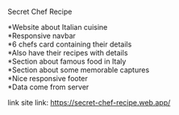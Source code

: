 Secret Chef Recipe

*Website about Italian cuisine<br/>
*Responsive navbar<br/>
*6 chefs card containing their details<br/>
*Also have their recipes with details<br/>
*Section about famous food in Italy<br/>
*Section about some memorable captures<br/>
*Nice responsive footer<br/>
*Data come from server<br/>

link site link: https://secret-chef-recipe.web.app/
